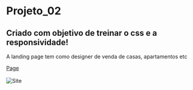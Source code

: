 # Projeto_02
## Criado com objetivo de treinar o css e a responsividade!
<p>A landing page tem como designer de venda de casas, apartamentos etc</p> <a href="https://9893j.github.io/Projeto_02/">Page</a> <br><br>
<img src="https://github.com/9893j/Projeto_02/assets/97186923/9cd1e1b2-b5e3-4d48-aea2-265d9725a289" alt="Site">
